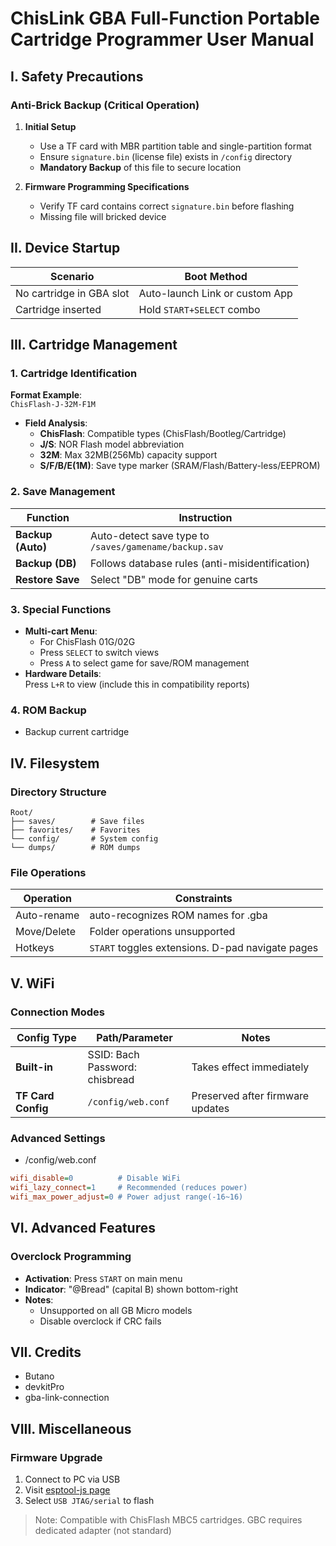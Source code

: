# ChisLink GBA Full-Function Portable Cartridge Programmer User Manual

## I. Safety Precautions
### Anti-Brick Backup (Critical Operation)
1. **Initial Setup**  
   - Use a TF card with MBR partition table and single-partition format
   - Ensure `signature.bin` (license file) exists in `/config` directory
   - **Mandatory Backup** of this file to secure location

2. **Firmware Programming Specifications**  
   - Verify TF card contains correct `signature.bin` before flashing
   - Missing file will bricked device

## II. Device Startup
| Scenario | Boot Method |
|----------|-------------|
| No cartridge in GBA slot | Auto-launch Link or custom App |
| Cartridge inserted | Hold `START+SELECT` combo |

## III. Cartridge Management
### 1. Cartridge Identification
**Format Example**:  
`ChisFlash-J-32M-F1M`  
- **Field Analysis**:
  - **ChisFlash**: Compatible types (ChisFlash/Bootleg/Cartridge)
  - **J/S**: NOR Flash model abbreviation
  - **32M**: Max 32MB(256Mb) capacity support
  - **S/F/B/E(1M)**: Save type marker (SRAM/Flash/Battery-less/EEPROM)

### 2. Save Management
| Function | Instruction |
|----------|-------------|
| **Backup (Auto)** | Auto-detect save type to `/saves/gamename/backup.sav` |
| **Backup (DB)** | Follows database rules (anti-misidentification) |
| **Restore Save** | Select "DB" mode for genuine carts |

### 3. Special Functions
- **Multi-cart Menu**: 
  - For ChisFlash 01G/02G
  - Press `SELECT` to switch views
  - Press `A` to select game for save/ROM management
- **Hardware Details**:  
  Press `L+R` to view (include this in compatibility reports)

### 4. ROM Backup
- Backup current cartridge

## IV. Filesystem
### Directory Structure

```
Root/
├── saves/        # Save files
├── favorites/    # Favorites
└── config/       # System config
└── dumps/        # ROM dumps
```

### File Operations
| Operation | Constraints |
|----------|-------------|
| Auto-rename | auto-recognizes ROM names for .gba |
| Move/Delete | Folder operations unsupported |
| Hotkeys | `START` toggles extensions. D-pad navigate pages |

## V. WiFi 
### Connection Modes
| Config Type | Path/Parameter | Notes |
|-------------|----------------|-------|
| **Built-in** | SSID: Bach<br>Password: chisbread | Takes effect immediately |
| **TF Card Config** | `/config/web.conf` | Preserved after firmware updates |

### Advanced Settings

- /config/web.conf

```ini
wifi_disable=0          # Disable WiFi
wifi_lazy_connect=1     # Recommended (reduces power)
wifi_max_power_adjust=0 # Power adjust range(-16~16)
```

## VI. Advanced Features
### Overclock Programming
- **Activation**: Press `START` on main menu
- **Indicator**: "@Bread" (capital B) shown bottom-right
- **Notes**:
  - Unsupported on all GB Micro models
  - Disable overclock if CRC fails

## VII. Credits
- Butano
- devkitPro
- gba-link-connection

## VIII. Miscellaneous

### Firmware Upgrade
1. Connect to PC via USB
2. Visit [esptool-js page](https://chisbread.github.io/esptool-js/)
3. Select `USB JTAG/serial` to flash

> Note: Compatible with ChisFlash MBC5 cartridges. GBC requires dedicated adapter (not standard)
